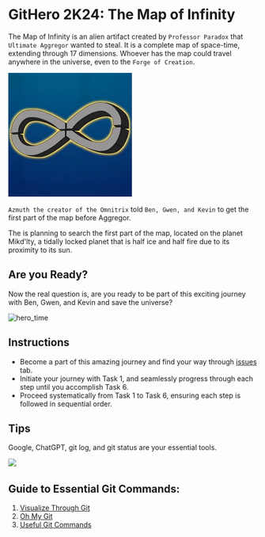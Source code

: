 # GitHero 2K24: The Map of Infinity

The Map of Infinity is an alien artifact created by ```Professor Paradox``` that ```Ultimate Aggregor``` wanted to steal. It is a complete map of space-time, extending through 17 dimensions. Whoever has the map could travel anywhere in the universe, even to the ```Forge of Creation```.

![infinity](https://raw.githubusercontent.com/nandan645/GitHeroMedia/main/infinity.png)

```Azmuth the creator of the Omnitrix``` told ```Ben, Gwen, and Kevin``` to get the first part of the map before Aggregor.

The is planning to search the first part of the map, located on the planet Mikd'lty, a tidally locked planet that is half ice and half fire due to its proximity to its sun.

## Are you Ready?

Now the real question is, are you ready to be part of this exciting journey with Ben, Gwen, and Kevin and save the universe?

![hero_time](https://raw.githubusercontent.com/nandan645/GitHeroMedia/main/hero_time.png)

## Instructions
- Become a part of this amazing journey and find your way through <a href = "https://github.com/KamandPrompt/GitHero-2024/issues/">issues<a/> tab.
- Initiate your journey with Task 1, and seamlessly progress through each step until you accomplish Task 6.
- Proceed systematically from Task 1 to Task 6, ensuring each step is followed in sequential order.

## Tips
Google, ChatGPT, git log, and git status are your essential tools.

<img height = "250px" src = "https://raw.githubusercontent.com/nandan645/GitHeroMedia/main/GPT_MEME.webp"/>  

## Guide to Essential Git Commands: 
1. <a href = "https://learngitbranching.js.org/"> Visualize Through Git<a/>
2. <a href = "https://ohmygit.org/"> Oh My Git<a/>
3. <a href = "https://dev.to/lydiahallie/cs-visualized-useful-git-commands-37p1"> Useful Git Commands<a/>